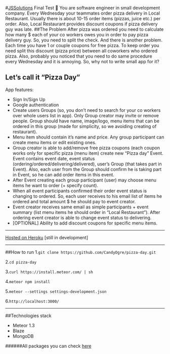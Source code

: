 #[JSSolutions](http://jssolutionsdev.com/ "JSSolutions Homepage") Final Test :pray:
You are software engineer in small development company. Every Wednesday your teammates order pizza delivery in Local Restaurant. Usually there is about 10-15 order items (pizzas, juice
etc.) per order. Also, Local Restaurant provides discount coupons if pizza delivery guy was late.
##The Problem
After pizza was ordered you need to calculate how many $ each of your co workers owes you in order to pay pizza delivery guy. So, you need to split the check. And there is another problem.
Each time you have 1 or couple coupons for free pizza. To keep order you need split this discount (pizza price) between all coworkers who ordered pizza. Also, probably you noticed that you need
to do same procedure every Wednesday and it is annoying. So, why not to write small app for it?

Let’s call it “Pizza Day”
---

App features:
* Sign In/Sign Up
* Google authentication
* Create users Groups (so, you don’t need to search for your co workers over whole users list in app). Only Group creator may invite or remove people. Group should have name,
image/logo, menu items that can be ordered in this group (made for simplicity, so we avoiding creating of restaurant).
* Menu item should contain it’s name and price. Any group participant can create menu items or edit existing ones.
* Group creator is able to add/remove free pizza coupons (each coupon works only for specific pizza (menu item)  create new “Pizza day” Event. Event contains event date, event status (ordering/ordered/delivering/delivered), user’s Group (that takes part in Event). Also, each user from the Group should confirm he is taking part in Event, so he can add order items in this event.
* After Event creating each group participant (user) may choose menu items he want to order (+ specify count).
* When all event participants confirmed their order event status is changing to ordered. So, each user receives to his email list of items he ordered and total amount $ he should pay to event creator.
* Event creator receives same email as simple participants + event summary (list menu items he should order in “Local Restaurant”). After ordering event creator is able to change event status to delivering.
* [OPTIONAL] Ability to add discount coupons for specific menu items.

***
[Hosted on Heroku](https://best-pizza-day-ever.herokuapp.com) [still in development]

***
##How to run
1.`git clone https://github.com/CandyOgre/pizza-day.git`

2.`cd pizza-day`

3.`curl https://install.meteor.com/ | sh`

4.`meteor npm install`

5.`meteor --settings settings-development.json`

6.`http://localhost:3000/`



***
##Technologies stack
* Meteor 1.3
* Blaze
* MongoDB

######All packages you can check [here](https://github.com/CandyOgre/pizza-day/blob/master/.meteor/packages)
